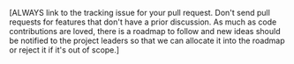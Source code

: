 [ALWAYS link to the tracking issue for your pull request. Don't send pull requests for features that don't have a prior discussion. As much as code contributions are loved, there is a roadmap to follow and new ideas should be notified to the project leaders so that we can allocate it into the roadmap or reject it if it's out of scope.]